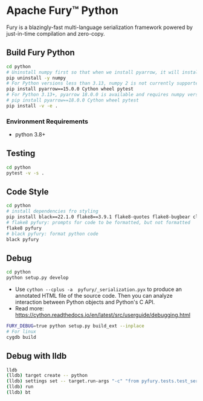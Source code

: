 # Apache Fury™ Python

Fury is a blazingly-fast multi-language serialization framework powered by just-in-time compilation and zero-copy.

## Build Fury Python

```bash
cd python
# Uninstall numpy first so that when we install pyarrow, it will install the correct numpy version automatically.
pip uninstall -y numpy
# For Python versions less than 3.13, numpy 2 is not currently supported.
pip install pyarrow==15.0.0 Cython wheel pytest
# For Python 3.13+, pyarrow 18.0.0 is available and requires numpy version greater than 2.
# pip install pyarrow==18.0.0 Cython wheel pytest
pip install -v -e .
```

### Environment Requirements

- python 3.8+

## Testing

```bash
cd python
pytest -v -s .
```

## Code Style

```bash
cd python
# install dependencies fro styling
pip install black==22.1.0 flake8==3.9.1 flake8-quotes flake8-bugbear click==8.0.2
# flake8 pyfury: prompts for code to be formatted, but not formatted
flake8 pyfury
# black pyfury: format python code
black pyfury
```

## Debug

```bash
cd python
python setup.py develop
```

- Use `cython --cplus -a  pyfury/_serialization.pyx` to produce an annotated HTML file of the source code. Then you can
  analyze interaction between Python objects and Python's C API.
- Read more: <https://cython.readthedocs.io/en/latest/src/userguide/debugging.html>

```bash
FURY_DEBUG=true python setup.py build_ext --inplace
# For linux
cygdb build
```

## Debug with lldb

```bash
lldb
(lldb) target create -- python
(lldb) settings set -- target.run-args "-c" "from pyfury.tests.test_serializer import test_enum; test_enum()"
(lldb) run
(lldb) bt
```
